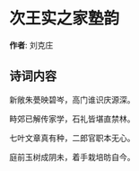 # 次王实之家塾韵

**作者**: 刘克庄

## 诗词内容

新敞朱甍映碧岑，高门谁识庆源深。

畤郊已解传家学，石礼皆堪直禁林。

七叶文章真有种，二郎官职本无心。

庭前玉树成阴未，着手栽培昉自今。

